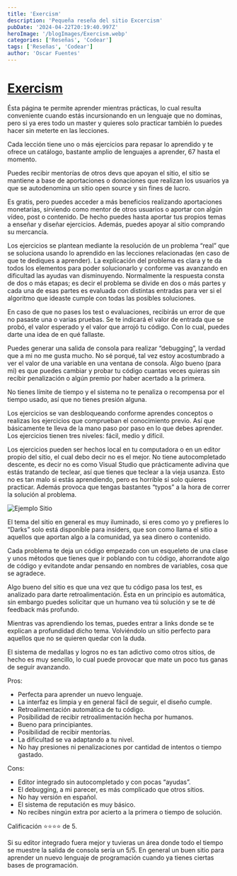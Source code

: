 ```yaml
---
title: 'Exercism'
description: 'Pequeña reseña del sitio Excercism'
pubDate: '2024-04-22T20:19:40.997Z'
heroImage: '/blogImages/Exercism.webp'
categories: ['Reseñas', 'Codear']
tags: ['Reseñas', 'Codear']
author: 'Oscar Fuentes'
---
```


# [Exercism](https://exercism.org/)

Ésta página te permite aprender mientras prácticas, lo cual resulta conveniente cuando estás incursionando en un lenguaje que no dominas, pero si ya eres todo un master y quieres solo practicar también lo puedes hacer sin meterte en las lecciones.

Cada lección tiene uno o más ejercicios para repasar lo aprendido y te ofrece un catálogo, bastante amplio de lenguajes a aprender, 67 hasta el momento.

Puedes recibir mentorías de otros devs que apoyan el sitio, el sitio se mantiene a base de aportaciones o donaciones que realizan los usuarios ya que se autodenomina un sitio open source y sin fines de lucro.

Es gratis, pero puedes acceder a más beneficios realizando aportaciones monetarias, sirviendo como mentor de otros usuarios o aportar con algún vídeo, post o contenido. De hecho puedes hasta aportar tus propios temas a enseñar y diseñar ejercicios. Además, puedes apoyar al sitio comprando su mercancía.

Los ejercicios se plantean mediante la resolución de un problema “real” que se soluciona usando lo aprendido en las lecciones relacionadas (en caso de que te dediques a aprender). La explicación del problema es clara y te da todos los elementos para poder solucionarlo y conforme vas avanzando en dificultad las ayudas van disminuyendo. Normalmente la respuesta consta de dos o más etapas; es decir el problema se divide en dos o más partes y cada una de esas partes es evaluada con distintas entradas para ver si el algoritmo que ideaste cumple con todas las posibles soluciones.

En caso de que no pases los test o evaluaciones, recibirás un error de que no pasaste una o varias pruebas. Se te indicará el valor de entrada que se probó, el valor esperado y el valor que arrojó tu código. Con lo cual, puedes darte una idea de en qué fallaste.

Puedes generar una salida de consola para realizar “debugging”, la verdad que a mi no me gusta mucho. No sé porqué, tal vez estoy acostumbrado a ver el valor de una variable en una ventana de consola. Algo bueno (para mi) es que puedes cambiar y probar tu código cuantas veces quieras sin recibir penalización o algún premio por haber acertado a la primera.

No tienes límite de tiempo y el sistema no te penaliza o recompensa por el tiempo usado, así que no tienes presión alguna.

Los ejercicios se van desbloqueando conforme aprendes conceptos o realizas los ejercicios que comprueban el conocimiento previo. Así que básicamente te lleva de la mano paso por paso en lo que debes aprender. Los ejercicios tienen tres niveles: fácil, medio y difícil.

Los ejercicios pueden ser hechos local en tu computadora o en un editor propio del sitio, el cual debo decir no es el mejor. No tiene autocompletado descente, es decir no es como Visual Studio que prácticamente adivina que estás tratando de teclear, así que tienes que teclear a la vieja usanza. Esto no es tan malo si estás aprendiendo, pero es horrible si solo quieres practicar. Además provoca que tengas bastantes “typos” a la hora de correr la solución al problema.

![Ejemplo Sitio](/blogImages\excersice_1.webp)

El tema del sitio en general es muy iluminado, si eres como yo y prefieres lo “Darks” solo está disponible para insiders, que son como llama el sitio a aquellos que aportan algo a la comunidad, ya sea dinero o contenido.

Cada problema te deja un código empezado con un esqueleto de una clase y unos métodos que tienes que ir poblando con tu código, ahorrandote algo de código y evitandote andar pensando en nombres de variables, cosa que se agradece.

Algo bueno del sitio es que una vez que tu código pasa los test, es analizado para darte retroalimentación. Ésta en un principio es automática, sin embargo puedes solicitar que un humano vea tú solución y se te dé feedback más profundo.

Mientras vas aprendiendo los temas, puedes entrar a links donde se te explican a profundidad dicho tema. Volviéndolo un sitio perfecto para aquellos que no se quieren quedar con la duda.

El sistema de medallas y logros no es tan adictivo como otros sitios, de hecho es muy sencillo, lo cual puede provocar que mate un poco tus ganas de seguir avanzando.

Pros:

- Perfecta para aprender un nuevo lenguaje.
- La interfaz es limpia y en general fácil de seguir, el diseño cumple.
- Retroalimentación automática de tu código.
- Posibilidad de recibir retroalimentación hecha por humanos.
- Bueno para principiantes.
- Posibilidad de recibir mentorías.
- La dificultad se va adaptando a tu nivel.
- No hay presiones ni penalizaciones por cantidad de intentos o tiempo gastado.

Cons:

- Editor integrado sin autocompletado y con pocas “ayudas”.
- El debugging, a mi parecer, es más complicado que otros sitios.
- No hay versión en español.
- El sistema de reputación es muy básico.
- No recibes ningún extra por acierto a la primera o tiempo de solución.

Calificación ⭐⭐⭐⭐ de 5.

Si su editor integrado fuera mejor y tuvieras un área donde todo el tiempo se muestre la salida de consola sería un 5/5. En general un buen sitio para aprender un nuevo lenguaje de programación cuando ya tienes ciertas bases de programación.
